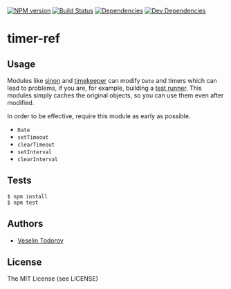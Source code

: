 [![NPM
version](https://img.shields.io/npm/v/timer-ref.svg?style=flat-square)](https://www.npmjs.org/package/timer-ref)
[![Build Status](https://img.shields.io/travis/vesln/timer-ref.svg?style=flat-square)](http://travis-ci.org/vesln/timer-ref)
[![Dependencies](http://img.shields.io/david/vesln/timer-ref.svg?style=flat-square)](https://david-dm.org/vesln/timer-ref)
[![Dev Dependencies](http://img.shields.io/david/dev/vesln/timer-ref.svg?style=flat-square)](https://david-dm.org/vesln/timer-ref)

# timer-ref

## Usage

Modules like [sinon](https://github.com/cjohansen/Sinon.JS) and
[timekeeper](https://github.com/vesln/timekeeper) can modify `Date` and timers
which can lead to problems, if you are, for example, building a [test
runner](https://github.com/hydrojs). This modules simply caches the original
objects, so you can use them even after modified.

In order to be effective, require this module as early as possible.

- `Date`
- `setTimeout`
- `clearTimeout`
- `setInterval`
- `clearInterval`

## Tests

```
$ npm install
$ npm test
```

## Authors

- [Veselin Todorov](https://github.com/vesln)

## License

The MIT License (see LICENSE)
